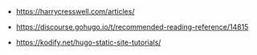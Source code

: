 - https://harrycresswell.com/articles/

- https://discourse.gohugo.io/t/recommended-reading-reference/14815

- https://kodify.net/hugo-static-site-tutorials/